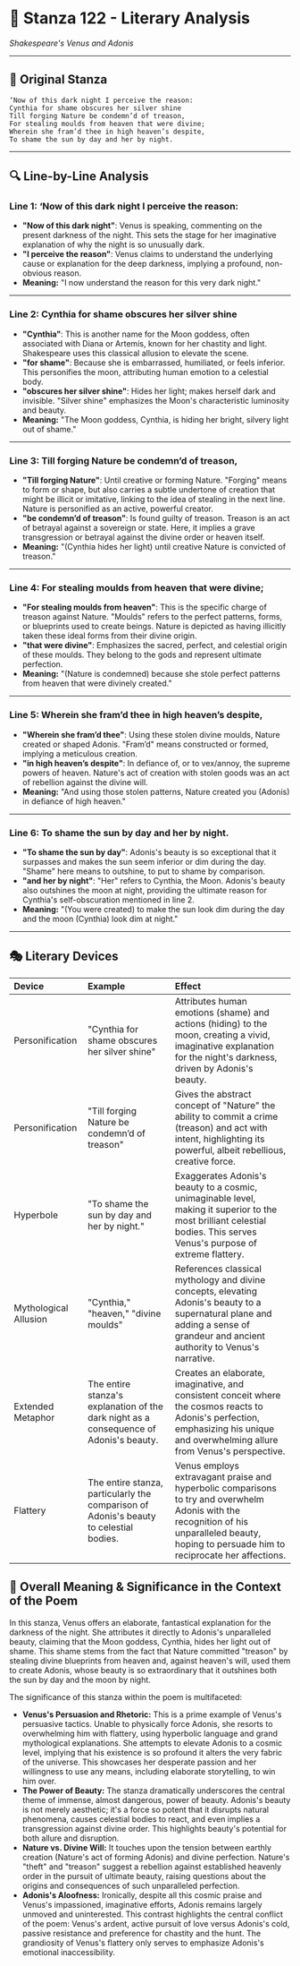 # 🌹 Stanza 122 - Literary Analysis
*Shakespeare's Venus and Adonis*

---

## 📖 Original Stanza
```
‘Now of this dark night I perceive the reason:
Cynthia for shame obscures her silver shine
Till forging Nature be condemn’d of treason,
For stealing moulds from heaven that were divine;
Wherein she fram’d thee in high heaven’s despite,
To shame the sun by day and her by night.
```

---

## 🔍 Line-by-Line Analysis

### Line 1: ‘Now of this dark night I perceive the reason:
*   **"Now of this dark night"**: Venus is speaking, commenting on the present darkness of the night. This sets the stage for her imaginative explanation of why the night is so unusually dark.
*   **"I perceive the reason"**: Venus claims to understand the underlying cause or explanation for the deep darkness, implying a profound, non-obvious reason.
*   **Meaning:** "I now understand the reason for this very dark night."

---

### Line 2: Cynthia for shame obscures her silver shine
*   **"Cynthia"**: This is another name for the Moon goddess, often associated with Diana or Artemis, known for her chastity and light. Shakespeare uses this classical allusion to elevate the scene.
*   **"for shame"**: Because she is embarrassed, humiliated, or feels inferior. This personifies the moon, attributing human emotion to a celestial body.
*   **"obscures her silver shine"**: Hides her light; makes herself dark and invisible. "Silver shine" emphasizes the Moon's characteristic luminosity and beauty.
*   **Meaning:** "The Moon goddess, Cynthia, is hiding her bright, silvery light out of shame."

---

### Line 3: Till forging Nature be condemn’d of treason,
*   **"Till forging Nature"**: Until creative or forming Nature. "Forging" means to form or shape, but also carries a subtle undertone of creation that might be illicit or imitative, linking to the idea of stealing in the next line. Nature is personified as an active, powerful creator.
*   **"be condemn’d of treason"**: Is found guilty of treason. Treason is an act of betrayal against a sovereign or state. Here, it implies a grave transgression or betrayal against the divine order or heaven itself.
*   **Meaning:** "(Cynthia hides her light) until creative Nature is convicted of treason."

---

### Line 4: For stealing moulds from heaven that were divine;
*   **"For stealing moulds from heaven"**: This is the specific charge of treason against Nature. "Moulds" refers to the perfect patterns, forms, or blueprints used to create beings. Nature is depicted as having illicitly taken these ideal forms from their divine origin.
*   **"that were divine"**: Emphasizes the sacred, perfect, and celestial origin of these moulds. They belong to the gods and represent ultimate perfection.
*   **Meaning:** "(Nature is condemned) because she stole perfect patterns from heaven that were divinely created."

---

### Line 5: Wherein she fram’d thee in high heaven’s despite,
*   **"Wherein she fram’d thee"**: Using these stolen divine moulds, Nature created or shaped Adonis. "Fram’d" means constructed or formed, implying a meticulous creation.
*   **"in high heaven’s despite"**: In defiance of, or to vex/annoy, the supreme powers of heaven. Nature's act of creation with stolen goods was an act of rebellion against the divine will.
*   **Meaning:** "And using those stolen patterns, Nature created you (Adonis) in defiance of high heaven."

---

### Line 6: To shame the sun by day and her by night.
*   **"To shame the sun by day"**: Adonis's beauty is so exceptional that it surpasses and makes the sun seem inferior or dim during the day. "Shame" here means to outshine, to put to shame by comparison.
*   **"and her by night"**: "Her" refers to Cynthia, the Moon. Adonis's beauty also outshines the moon at night, providing the ultimate reason for Cynthia's self-obscuration mentioned in line 2.
*   **Meaning:** "(You were created) to make the sun look dim during the day and the moon (Cynthia) look dim at night."

---

## 🎭 Literary Devices

| Device                | Example                                                              | Effect                                                                                                                                                                                            |
| :-------------------- | :------------------------------------------------------------------- | :------------------------------------------------------------------------------------------------------------------------------------------------------------------------------------------------ |
| Personification       | "Cynthia for shame obscures her silver shine"                        | Attributes human emotions (shame) and actions (hiding) to the moon, creating a vivid, imaginative explanation for the night's darkness, driven by Adonis's beauty.                                |
| Personification       | "Till forging Nature be condemn’d of treason"                        | Gives the abstract concept of "Nature" the ability to commit a crime (treason) and act with intent, highlighting its powerful, albeit rebellious, creative force.                                |
| Hyperbole             | "To shame the sun by day and her by night."                          | Exaggerates Adonis's beauty to a cosmic, unimaginable level, making it superior to the most brilliant celestial bodies. This serves Venus's purpose of extreme flattery.                          |
| Mythological Allusion | "Cynthia," "heaven," "divine moulds"                                 | References classical mythology and divine concepts, elevating Adonis's beauty to a supernatural plane and adding a sense of grandeur and ancient authority to Venus's narrative.                |
| Extended Metaphor     | The entire stanza's explanation of the dark night as a consequence of Adonis's beauty. | Creates an elaborate, imaginative, and consistent conceit where the cosmos reacts to Adonis's perfection, emphasizing his unique and overwhelming allure from Venus's perspective.             |
| Flattery              | The entire stanza, particularly the comparison of Adonis's beauty to celestial bodies. | Venus employs extravagant praise and hyperbolic comparisons to try and overwhelm Adonis with the recognition of his unparalleled beauty, hoping to persuade him to reciprocate her affections. |

## 🎯 Overall Meaning & Significance in the Context of the Poem

In this stanza, Venus offers an elaborate, fantastical explanation for the darkness of the night. She attributes it directly to Adonis's unparalleled beauty, claiming that the Moon goddess, Cynthia, hides her light out of shame. This shame stems from the fact that Nature committed "treason" by stealing divine blueprints from heaven and, against heaven's will, used them to create Adonis, whose beauty is so extraordinary that it outshines both the sun by day and the moon by night.

The significance of this stanza within the poem is multifaceted:

*   **Venus's Persuasion and Rhetoric:** This is a prime example of Venus's persuasive tactics. Unable to physically force Adonis, she resorts to overwhelming him with flattery, using hyperbolic language and grand mythological explanations. She attempts to elevate Adonis to a cosmic level, implying that his existence is so profound it alters the very fabric of the universe. This showcases her desperate passion and her willingness to use any means, including elaborate storytelling, to win him over.
*   **The Power of Beauty:** The stanza dramatically underscores the central theme of immense, almost dangerous, power of beauty. Adonis's beauty is not merely aesthetic; it's a force so potent that it disrupts natural phenomena, causes celestial bodies to react, and even implies a transgression against divine order. This highlights beauty's potential for both allure and disruption.
*   **Nature vs. Divine Will:** It touches upon the tension between earthly creation (Nature's act of forming Adonis) and divine perfection. Nature's "theft" and "treason" suggest a rebellion against established heavenly order in the pursuit of ultimate beauty, raising questions about the origins and consequences of such unparalleled perfection.
*   **Adonis's Aloofness:** Ironically, despite all this cosmic praise and Venus's impassioned, imaginative efforts, Adonis remains largely unmoved and uninterested. This contrast highlights the central conflict of the poem: Venus's ardent, active pursuit of love versus Adonis's cold, passive resistance and preference for chastity and the hunt. The grandiosity of Venus's flattery only serves to emphasize Adonis's emotional inaccessibility.
